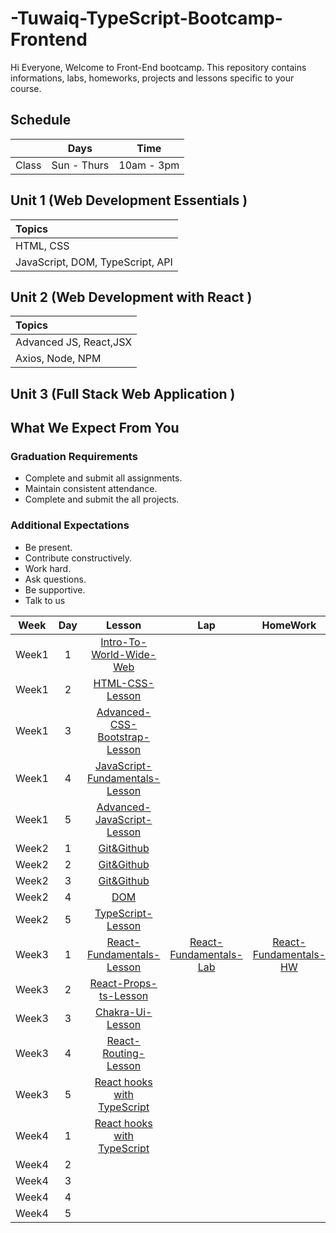 # -Tuwaiq-TypeScript-Bootcamp-Frontend

Hi Everyone, Welcome to Front-End bootcamp. This repository contains informations, labs, homeworks, projects and lessons specific to your course.

## Schedule
|  | Days | Time |
| --- | ------------- | ------------- |
| Class | Sun - Thurs  | 10am - 3pm  |



## Unit 1 \(Web Development Essentials \)

| Topics |
| :--- |
| HTML, CSS |
| JavaScript, DOM, TypeScript, API |



## Unit 2 \(Web Development with React \)

| Topics |
| :--- |
| Advanced JS, React,JSX |
| Axios, Node, NPM|


## Unit 3 \(Full Stack Web Application \)



## What We Expect From You
### Graduation Requirements
* Complete and submit all assignments.
* Maintain consistent attendance.
* Complete and submit the all projects.
### Additional Expectations
* Be present.
* Contribute constructively.
* Work hard.
* Ask questions.
* Be supportive.
* Talk to us

| Week | Day | Lesson | Lap | HomeWork |
|:----:|:---:|:------:|:---:|:--------:|
| Week1| 1   |[Intro-To-World-Wide-Web](https://github.com/Tuwaiq-Academy-Training/Intro-To-World-Wide-Web/blob/main/README.md)|[]()|[]()
| Week1| 2   |[HTML-CSS-Lesson](https://github.com/Tuwaiq-Academy-Training/HTML-CSS-Lesson)|[]()|[]()
| Week1| 3   |[Advanced-CSS-Bootstrap-Lesson](https://github.com/Tuwaiq-Academy-Training/Advanced-CSS-Bootstrap-Lesson)|[]()|[]()
| Week1| 4   |[JavaScript-Fundamentals-Lesson](https://github.com/Tuwaiq-Academy-Training/JavaScript-Fundamentals-Lesson)|[]()|[]()
| Week1| 5   |[Advanced-JavaScript-Lesson](https://github.com/Tuwaiq-Academy-Training/Advanced-JavaScript-Lesson)|[]() | []()
| Week2| 1   |[Git&Github]()|[]()|[]()
| Week2| 2   |[Git&Github]()|[]()|[]()
| Week2| 3   |[Git&Github]()|[]()|[]()
| Week2| 4   |[DOM](https://github.com/Tuwaiq-Academy-Training/Advanced-JavaScript-Lesson)|[]()|[]()
| Week2| 5   |[TypeScript-Lesson](https://github.com/Tuwaiq-Academy-Training/TypeScript-Lesson/blob/main/README.md)|[]()|[]()
| Week3| 1   |[React-Fundamentals-Lesson](https://github.com/Tuwaiq-JavaScript/React-Fundamentals-Lesson)|[React-Fundamentals-Lab](https://github.com/Tuwaiq-JavaScript/React-Fundamentals-Lab)|[React-Fundamentals-HW](https://github.com/Tuwaiq-JavaScript/React-Fundamentals-HW)
| Week3| 2   |[React-Props-ts-Lesson](https://github.com/Masha-Aldossari/React-Props-ts-Lesson/blob/main/README.md)|[]()|[]()
| Week3| 3   |[Chakra-Ui-Lesson](https://github.com/Tuwaiq-Academy-Training/Chakra-ui-Lesson) |[]()|[]()
| Week3| 4   |[React-Routing-Lesson](https://github.com/Tuwaiq-Academy-Training/React-Styling-Routing-Lesson) |[]() |[]()
| Week3| 5   |[React hooks with TypeScript](https://github.com/Tuwaiq-Academy-Training/React-hooks-with-TypeScript/blob/main/README.md)|[ ]() |[]()
| Week4| 1   |[React hooks with TypeScript](https://github.com/Tuwaiq-Academy-Training/React-hooks-with-TypeScript/blob/main/README.md)  |[]()  |[]()
| Week4| 2   |[]()  |[]()  |[]()
| Week4| 3   |[]()|[]() |[]()
| Week4| 4   |[]() |[]() |[]()
| Week4| 5   |[]()  |[]()  |[]()

